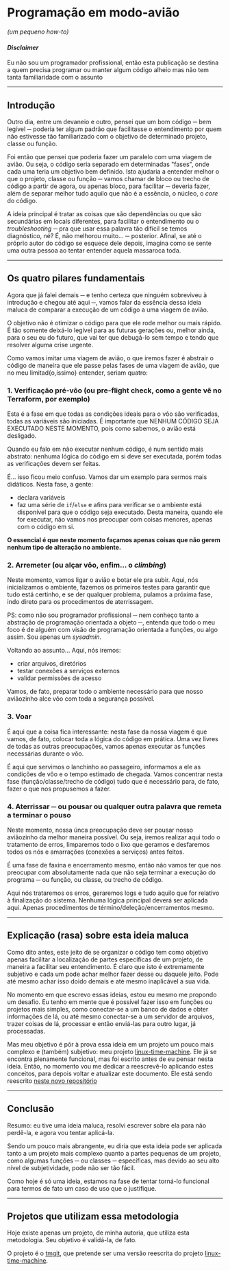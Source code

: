# Programação em modo-avião
_(um pequeno how-to)_

#### _Disclaimer_

Eu não sou um programador profissional, então esta publicação se destina a quem precisa programar ou manter algum código alheio mas não tem tanta familiaridade com o assunto

---

## Introdução

Outro dia, entre um devaneio e outro, pensei que um bom código ─ bem legível ─ poderia ter algum padrão que facilitasse o entendimento por quem não estivesse tão familiarizado com o objetivo de determinado projeto, classe ou função.

Foi então que pensei que poderia fazer um paralelo com uma viagem de avião. Ou seja, o código seria separado em determinadas "fases", onde cada uma teria um objetivo bem definido. Isto ajudaria a entender melhor o que o projeto, classe ou função ─ vamos chamar de bloco ou trecho de código a partir de agora, ou apenas bloco, para facilitar ─ deveria fazer, além de separar melhor tudo aquilo que não é a essência, o núcleo, o _core_ do código. 

A ideia principal é tratar as coisas que são dependências ou que são secundárias em locais diferentes, para facilitar o entendimento ou o _troubleshooting_ ─ pra que usar essa palavra tão difícil se temos diagnóstico, né? É, não melhorou muito... ─ posterior. Afinal, se até o próprio autor do código se esquece dele depois, imagina como se sente uma outra pessoa ao tentar entender aquela massaroca toda.

---

## Os quatro pilares fundamentais

Agora que já falei demais ─ e tenho certeza que ninguém sobreviveu à introdução e chegou até aqui ─, vamos falar da essência dessa ideia maluca de comparar a execução de um código a uma viagem de avião.

O objetivo não é otimizar o código para que ele rode melhor ou mais rápido. É tão somente deixá-lo legível para as futuras gerações ou, melhor ainda, para o seu eu do futuro, que vai ter que debugá-lo sem tempo e tendo que resolver alguma crise urgente.

Como vamos imitar uma viagem de avião, o que iremos fazer é abstrair o código de maneira que ele passe pelas fases de uma viagem de avião, que no meu limitad{o,íssimo} entender, seriam quatro:

### 1. Verificação pré-vôo (ou pre-flight check, como a gente vê no Terraform, por exemplo)

Esta é a fase em que todas as condições ideais para o vôo são verificadas, todas as variáveis são iniciadas. É importante que NENHUM CÓDIGO SEJA EXECUTADO NESTE MOMENTO, pois como sabemos, o avião está desligado.

Quando eu falo em não executar nenhum código, é num sentido mais abstrato: nenhuma lógica do código em si deve ser executada, porém todas as verificações devem ser feitas.

É... isso ficou meio confuso. Vamos dar um exemplo para sermos mais didáticos. Nesta fase, a gente:

- declara variáveis
- faz uma série de `if`/`else` e afins para verificar se o ambiente está disponível para que o código seja executado. Desta maneira, quando ele for executar, não vamos nos preocupar com coisas menores, apenas com o código em si.

**O essencial é que neste momento façamos apenas coisas que não gerem nenhum tipo de alteração no ambiente.**

### 2. Arremeter (ou alçar vôo, enfim... o _climbing_)

Neste momento, vamos ligar o avião e botar ele pra subir. Aqui, nós inicializamos o ambiente, fazemos os primeiros testes para garantir que tudo está certinho, e se der qualquer problema, pulamos a próxima fase, indo direto para os procedimentos de aterrissagem.

PS: como não sou programador profissional ─ nem conheço tanto a abstração de programação orientada a objeto ─, entenda que todo o meu foco é de alguém com visão de programação orientada a funções, ou algo assim. Sou apenas um _sysadmin_.

Voltando ao assunto... Aqui, nós iremos:
- criar arquivos, diretórios
- testar conexões a serviços externos
- validar permissões de acesso

Vamos, de fato, preparar todo o ambiente necessário para que nosso aviãozinho alce vôo com toda a segurança possível.

### 3. Voar

É aqui que a coisa fica interessante: nesta fase da nossa viagem é que vamos, de fato, colocar toda a lógica do código em prática. Uma vez livres de todas as outras preocupações, vamos apenas executar as funções necessárias durante o vôo. 

É aqui que servimos o lanchinho ao passageiro, informamos a ele as condições de vôo e o tempo estimado de chegada. Vamos concentrar nesta fase (função/classe/trecho de código) tudo que é necessário para, de fato, fazer o que nos propusemos a fazer.

### 4. Aterrissar ─ ou pousar ou qualquer outra palavra que remeta a terminar o pouso

Neste momento, nossa únca preocupação deve ser pousar nosso aviãozinho da melhor maneira possível. Ou seja, iremos realizar aqui todo o tratamento de erros, limparemos todo o lixo que geramos e desfaremos todos os nós e amarrações (conexões a serviços) antes feitos.

É uma fase de faxina e encerramento mesmo, então não vamos ter que nos preocupar com absolutamente nada que não seja terminar a execução do programa ─ ou função, ou classe, ou trecho de código.

Aqui nós trataremos os erros, geraremos logs e tudo aquilo que for relativo à finalização do sistema. Nenhuma lógica principal deverá ser aplicada aqui. Apenas procedimentos de término/deleção/encerramentos mesmo.

---

## Explicação (rasa) sobre esta ideia maluca

Como dito antes, este jeito de se organizar o código tem como objetivo apenas facilitar a localização de partes específicas de um projeto, de maneira a facilitar seu entendimento. É claro que isto é extremamente subjetivo e cada um pode achar melhor fazer desse ou daquele jeito. Pode até mesmo achar isso doido demais e até mesmo inaplicável a sua vida.

No momento em que escrevo essas ideias, estou eu mesmo me propondo um desafio. Eu tenho em mente que é possível fazer isso em funções ou projetos mais simples, como conectar-se a um banco de dados e obter informações de lá, ou até mesmo conectar-se a um servidor de arquivos, trazer coisas de lá, processar e então enviá-las para outro lugar, já processadas.

Mas meu objetivo é pôr à prova essa ideia em um projeto um pouco mais complexo e (também) subjetivo: meu projeto [linux-time-machine](github.com/elisboa/linux-time-machine.sh). Ele já se encontra plenamente funcional, mas foi escrito antes de eu pensar nesta ideia. Então, no momento vou me dedicar a reescrevê-lo aplicando estes conceitos, para depois voltar e atualizar este documento. Ele está sendo reescrito [neste novo repositório](https://github.com/elisboa/tmgit)

---

## Conclusão

Resumo: eu tive uma ideia maluca, resolvi escrever sobre ela para não perdê-la, e agora vou tentar aplicá-la.

Sendo um pouco mais abrangente, eu diria que esta ideia pode ser aplicada tanto a um projeto mais complexo quanto a partes pequenas de um projeto, como algumas funções ─ ou classes ─ específicas, mas devido ao seu alto nível de subjetividade, pode não ser tão fácil.

Como hoje é só uma ideia, estamos na fase de tentar torná-lo funcional para termos de fato um caso de uso que o justifique.

---

## Projetos que utilizam essa metodologia

Hoje existe apenas um projeto, de minha autoria, que utiliza esta metodologia. Seu objetivo é validá-la, de fato.

O projeto é o [tmgit](https://github.com/elisboa/tmgit), que pretende ser uma versão reescrita do projeto [linux-time-machine](github.com/elisboa/linux-time-machine.sh).
